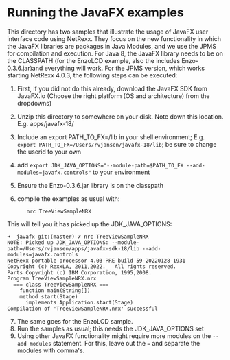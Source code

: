 # Running the JavaFX examples
This directory has two samples that illustrate the usage of JavaFX user interface code using NetRexx. They focus on the new functionality in which the JavaFX libraries are packages in Java Modules, and we use the JPMS for compilation and execution. For Java 8, the JavaFX library needs to be on the CLASSPATH (for the EnzoLCD example, also the includes Enzo-0.3.6.jar)and everything will work. For the JPMS version, which works starting NetRexx 4.0.3, the following steps can be executed:

1) First, if you did not do this already, download the JavaFX SDK from JavaFX.io
(Choose the right platform (OS and architecture) from the dropdowns)
2) Unzip this directory to somewhere on your disk. Note down this location.
E.g. apps/javafx-18/
3) Include an export PATH_TO_FX=<that directory>/lib in your shell environment;
E.g. `export PATH_TO_FX=/Users/rvjansen/javafx-18/lib`; be sure to change the userid to your own
4) add `export JDK_JAVA_OPTIONS="--module-path=$PATH_TO_FX --add-modules=javafx.controls"` to your environment
5) Ensure the Enzo-0.3.6.jar library is on the classpath
6) compile the examples as usual with:

          nrc TreeViewSampleNRX

This will tell you it has picked up the JDK_JAVA_OPTIONS:

```
➜  javafx git:(master) ✗ nrc TreeViewSampleNRX
NOTE: Picked up JDK_JAVA_OPTIONS: --module-path=/Users/rvjansen/apps/javafx-sdk-18/lib --add-modules=javafx.controls
NetRexx portable processor 4.03-PRE build 59-20220128-1931
Copyright (c) RexxLA, 2011,2022.   All rights reserved.
Parts Copyright (c) IBM Corporation, 1995,2008.
Program TreeViewSampleNRX.nrx
  === class TreeViewSampleNRX ===
    function main(String[])
    method start(Stage)
      implements Application.start(Stage)
Compilation of 'TreeViewSampleNRX.nrx' successful
```
7) The same goes for the EnzoLCD sample.
8) Run the samples as usual; this needs the JDK_JAVA_OPTIONS set
9) Using other JavaFX functionality might require more modules on the `--add modules` statement. For this, leave out the `=` and separate the modules with comma's.


